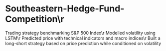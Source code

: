 # Southeastern-Hedge-Fund-Competition\r
Trading strategy benchmarking S&P 500 Index\r
Modelled volatility using LSTM\r
Predicted price with technical indicators and macro indices\r
Built a long-short strategy based on price prediction while conditioned on volatility
